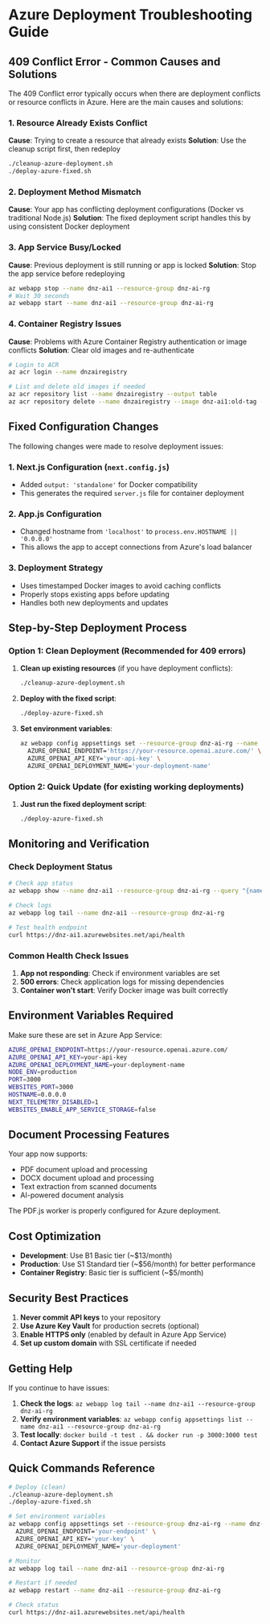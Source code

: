 # Azure Deployment Troubleshooting Guide

## 409 Conflict Error - Common Causes and Solutions

The 409 Conflict error typically occurs when there are deployment conflicts or resource conflicts in Azure. Here are the main causes and solutions:

### 1. **Resource Already Exists Conflict**
**Cause**: Trying to create a resource that already exists
**Solution**: Use the cleanup script first, then redeploy

```bash
./cleanup-azure-deployment.sh
./deploy-azure-fixed.sh
```

### 2. **Deployment Method Mismatch**
**Cause**: Your app has conflicting deployment configurations (Docker vs traditional Node.js)
**Solution**: The fixed deployment script handles this by using consistent Docker deployment

### 3. **App Service Busy/Locked**
**Cause**: Previous deployment is still running or app is locked
**Solution**: Stop the app service before redeploying

```bash
az webapp stop --name dnz-ai1 --resource-group dnz-ai-rg
# Wait 30 seconds
az webapp start --name dnz-ai1 --resource-group dnz-ai-rg
```

### 4. **Container Registry Issues**
**Cause**: Problems with Azure Container Registry authentication or image conflicts
**Solution**: Clear old images and re-authenticate

```bash
# Login to ACR
az acr login --name dnzairegistry

# List and delete old images if needed
az acr repository list --name dnzairegistry --output table
az acr repository delete --name dnzairegistry --image dnz-ai1:old-tag --yes
```

## Fixed Configuration Changes

The following changes were made to resolve deployment issues:

### 1. **Next.js Configuration** (`next.config.js`)
- Added `output: 'standalone'` for Docker compatibility
- This generates the required `server.js` file for container deployment

### 2. **App.js Configuration**
- Changed hostname from `'localhost'` to `process.env.HOSTNAME || '0.0.0.0'`
- This allows the app to accept connections from Azure's load balancer

### 3. **Deployment Strategy**
- Uses timestamped Docker images to avoid caching conflicts
- Properly stops existing apps before updating
- Handles both new deployments and updates

## Step-by-Step Deployment Process

### Option 1: Clean Deployment (Recommended for 409 errors)

1. **Clean up existing resources** (if you have deployment conflicts):
   ```bash
   ./cleanup-azure-deployment.sh
   ```

2. **Deploy with the fixed script**:
   ```bash
   ./deploy-azure-fixed.sh
   ```

3. **Set environment variables**:
   ```bash
   az webapp config appsettings set --resource-group dnz-ai-rg --name dnz-ai1 --settings \
     AZURE_OPENAI_ENDPOINT='https://your-resource.openai.azure.com/' \
     AZURE_OPENAI_API_KEY='your-api-key' \
     AZURE_OPENAI_DEPLOYMENT_NAME='your-deployment-name'
   ```

### Option 2: Quick Update (for existing working deployments)

1. **Just run the fixed deployment script**:
   ```bash
   ./deploy-azure-fixed.sh
   ```

## Monitoring and Verification

### Check Deployment Status
```bash
# Check app status
az webapp show --name dnz-ai1 --resource-group dnz-ai-rg --query "{name:name,state:state,defaultHostName:defaultHostName}"

# Check logs
az webapp log tail --name dnz-ai1 --resource-group dnz-ai-rg

# Test health endpoint
curl https://dnz-ai1.azurewebsites.net/api/health
```

### Common Health Check Issues

1. **App not responding**: Check if environment variables are set
2. **500 errors**: Check application logs for missing dependencies
3. **Container won't start**: Verify Docker image was built correctly

## Environment Variables Required

Make sure these are set in Azure App Service:

```bash
AZURE_OPENAI_ENDPOINT=https://your-resource.openai.azure.com/
AZURE_OPENAI_API_KEY=your-api-key
AZURE_OPENAI_DEPLOYMENT_NAME=your-deployment-name
NODE_ENV=production
PORT=3000
WEBSITES_PORT=3000
HOSTNAME=0.0.0.0
NEXT_TELEMETRY_DISABLED=1
WEBSITES_ENABLE_APP_SERVICE_STORAGE=false
```

## Document Processing Features

Your app now supports:
- PDF document upload and processing
- DOCX document upload and processing  
- Text extraction from scanned documents
- AI-powered document analysis

The PDF.js worker is properly configured for Azure deployment.

## Cost Optimization

- **Development**: Use B1 Basic tier (~$13/month)
- **Production**: Use S1 Standard tier (~$56/month) for better performance
- **Container Registry**: Basic tier is sufficient (~$5/month)

## Security Best Practices

1. **Never commit API keys** to your repository
2. **Use Azure Key Vault** for production secrets (optional)
3. **Enable HTTPS only** (enabled by default in Azure App Service)
4. **Set up custom domain** with SSL certificate if needed

## Getting Help

If you continue to have issues:

1. **Check the logs**: `az webapp log tail --name dnz-ai1 --resource-group dnz-ai-rg`
2. **Verify environment variables**: `az webapp config appsettings list --name dnz-ai1 --resource-group dnz-ai-rg`
3. **Test locally**: `docker build -t test . && docker run -p 3000:3000 test`
4. **Contact Azure Support** if the issue persists

## Quick Commands Reference

```bash
# Deploy (clean)
./cleanup-azure-deployment.sh
./deploy-azure-fixed.sh

# Set environment variables
az webapp config appsettings set --resource-group dnz-ai-rg --name dnz-ai1 --settings \
  AZURE_OPENAI_ENDPOINT='your-endpoint' \
  AZURE_OPENAI_API_KEY='your-key' \
  AZURE_OPENAI_DEPLOYMENT_NAME='your-deployment'

# Monitor
az webapp log tail --name dnz-ai1 --resource-group dnz-ai-rg

# Restart if needed
az webapp restart --name dnz-ai1 --resource-group dnz-ai-rg

# Check status
curl https://dnz-ai1.azurewebsites.net/api/health
```